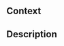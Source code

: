 ## Context

<!-- DO NOT include any token or password here. -->

## Description

<!-- Your description here. -->
